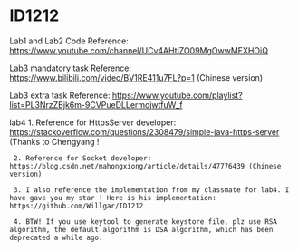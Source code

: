 # ID1212

Lab1 and Lab2 Code Reference: https://www.youtube.com/channel/UCv4AHtiZO09MgOwwMFXHOiQ

Lab3 mandatory task Reference: https://www.bilibili.com/video/BV1RE411u7FL?p=1  (Chinese version)

Lab3 extra task Reference: https://www.youtube.com/playlist?list=PL3NrzZBjk6m-9CVPueDLLermojwtfuW_f

lab4 1. Reference for HttpsServer developer: https://stackoverflow.com/questions/2308479/simple-java-https-server (Thanks to Chengyang !

     2. Reference for Socket developer: https://blog.csdn.net/mahongxiong/article/details/47776439 (Chinese version)
     
     3. I also reference the implementation from my classmate for lab4. I have gave you my star ! Here is his implementation: https://github.com/Willgar/ID1212
     
     4. BTW! If you use keytool to generate keystore file, plz use RSA algorithm, the default algorithm is DSA algorithm, which has been deprecated a while ago.

